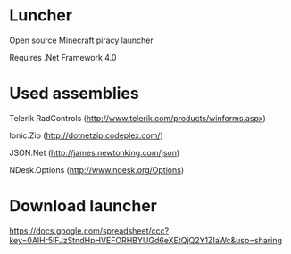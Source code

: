 Luncher
=======

Open source Minecraft piracy launcher

Requires .Net Framework 4.0

Used assemblies
=======

Telerik RadControls (http://www.telerik.com/products/winforms.aspx)

Ionic.Zip (http://dotnetzip.codeplex.com/)

JSON.Net (http://james.newtonking.com/json)

NDesk.Options (http://www.ndesk.org/Options)

Download launcher
=======

https://docs.google.com/spreadsheet/ccc?key=0AlHr5lFJzStndHpHVEFORHBYUGd6eXEtQjQ2Y1ZIaWc&usp=sharing
